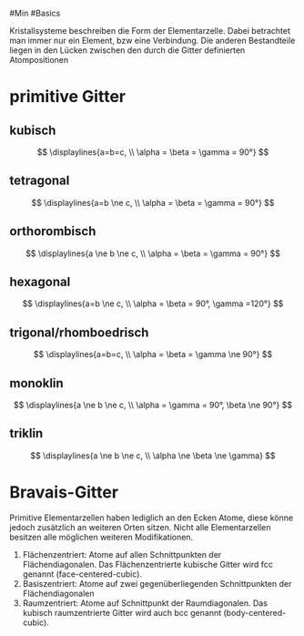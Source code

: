 #Min #Basics

Kristallsysteme beschreiben die Form der Elementarzelle. Dabei betrachtet man immer nur ein Element, bzw eine Verbindung. Die anderen Bestandteile liegen in den Lücken zwischen den durch die Gitter definierten Atompositionen

# primitive Gitter

## kubisch

$$
\displaylines{a=b=c, \\
\alpha = \beta = \gamma = 90°}
$$

## tetragonal

$$
\displaylines{a=b \ne c, \\
\alpha = \beta = \gamma = 90°}
$$

## orthorombisch

$$
\displaylines{a \ne b \ne c, \\
\alpha = \beta = \gamma = 90°}
$$

## hexagonal

$$
\displaylines{a=b \ne c, \\
\alpha = \beta = 90°,  \gamma =120°}
$$

## trigonal/rhomboedrisch

$$
\displaylines{a=b=c, \\
\alpha = \beta = \gamma \ne 90°}
$$

## monoklin

$$
\displaylines{a \ne b \ne c, \\
\alpha  = \gamma = 90°, \beta \ne 90°}
$$

## triklin

$$
\displaylines{a \ne b \ne c, \\
\alpha \ne \beta \ne \gamma}
$$

# Bravais-Gitter

Primitive Elementarzellen haben lediglich an den Ecken Atome, diese könne jedoch zusätzlich an weiteren Orten sitzen.
Nicht alle Elementarzellen besitzen alle möglichen weiteren Modifikationen.

1.  Flächenzentriert: Atome auf allen Schnittpunkten der Flächendiagonalen. Das Flächenzentrierte kubische Gitter wird fcc genannt (face-centered-cubic).
2.  Basiszentriert: Atome auf zwei gegenüberliegenden Schnittpunkten der Flächendiagonalen
3.  Raumzentriert: Atome auf Schnittpunkt der Raumdiagonalen. Das kubisch raumzentrierte Gitter wird auch bcc genannt (body-centered-cubic).


